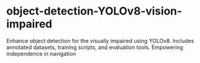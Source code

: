 # object-detection-YOLOv8-vision-impaired
Enhance object detection for the visually impaired using YOLOv8. Includes annotated datasets, training scripts, and evaluation tools. Empowering independence in navigation
